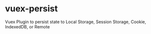 # vuex-persist
Vuex Plugin to persist state to Local Storage, Session Storage, Cookie, IndexedDB, or Remote
